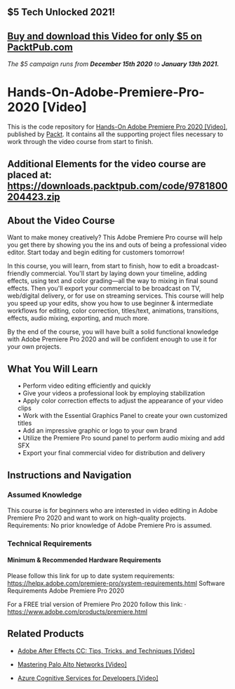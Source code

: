 ## $5 Tech Unlocked 2021!
[Buy and download this Video for only $5 on PacktPub.com](https://www.packtpub.com/product/hands-on-adobe-premiere-pro-2020-video/9781800204423)
-----
*The $5 campaign         runs from __December 15th 2020__ to __January 13th 2021.__*

# Hands-On-Adobe-Premiere-Pro-2020 [Video]
This is the code repository for [Hands-On Adobe Premiere Pro 2020 [Video]]( https://www.packtpub.com/business-other/hands-on-adobe-premiere-pro-2020-video), published by [Packt](https://www.packtpub.com/?utm_source=github ). It contains all the supporting project files necessary to work through the video course from start to finish.

## Additional Elements for the video course are placed at: https://downloads.packtpub.com/code/9781800204423.zip

## About the Video Course
Want to make money creatively? This Adobe Premiere Pro course will help you get there by showing you the ins and outs of being a professional video editor. Start today and begin editing for customers tomorrow!

In this course, you will learn, from start to finish, how to edit a broadcast-friendly commercial. You'll start by laying down your timeline, adding effects, using text and color grading—all the way to mixing in final sound effects. Then you'll export your commercial to be broadcast on TV, web/digital delivery, or for use on streaming services. This course will help you speed up your edits, show you how to use beginner & intermediate workflows for editing, color correction, titles/text, animations, transitions, effects, audio mixing, exporting, and much more.

By the end of the course, you will have built a solid functional knowledge with Adobe Premiere Pro 2020 and will be confident enough to use it for your own projects. <br/>
<H2>What You Will Learn</H2>
<DIV class>

<UL>
• Perform video editing efficiently and quickly<br/>
• Give your videos a professional look by employing stabilization<br/>
• Apply color correction effects to adjust the appearance of your video clips<br/>
• Work with the Essential Graphics Panel to create your own customized titles<br/>
• Add an impressive graphic or logo to your own brand<br/>
• Utilize the Premiere Pro sound panel to perform audio mixing and add SFX<br/>
• Export your final commercial video for distribution and delivery<br/>
</LI></UL></DIV>

## Instructions and Navigation
### Assumed Knowledge
This course is for beginners who are interested in video editing in Adobe Premiere Pro 2020 and want to work on high-quality projects.
Requirements: No prior knowledge of Adobe Premiere Pro is assumed.

### Technical Requirements <br/>
#### Minimum & Recommended Hardware Requirements

Please follow this link for up to date system requirements: https://helpx.adobe.com/premiere-pro/system-requirements.html 
Software Requirements
Adobe Premiere Pro 2020

For a FREE trial version of Premiere Pro 2020 follow this link: · https://www.adobe.com/products/premiere.html
<br/>

## Related Products
* [Adobe After Effects CC: Tips, Tricks, and Techniques [Video]](https://www.packtpub.com/business-other/adobe-after-effects-cc-tips-tricks-and-techniques-video)

* [Mastering Palo Alto Networks [Video]](https://www.packtpub.com/networking-and-servers/mastering-palo-alto-networks-video)

* [Azure Cognitive Services for Developers [Video]](https://www.packtpub.com/application-development/azure-cognitive-services-developers-video)
